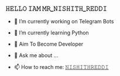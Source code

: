 ### 𝙷𝙴𝙻𝙻𝙾 𝙸𝙰𝙼 𝙼𝚁_𝙽𝙸𝚂𝙷𝙸𝚃𝙷_𝚁𝙴𝙳𝙳𝙸

- 🔭 I’m currently working on Telegram Bots

- 🌱 I’m currently learning Python

- 📌 Aim To Become Developer 

- 💬 Ask me about ...

- 📫 How to reach me: [𝙽𝙸𝚂𝙷𝙸𝚃𝙷𝚁𝙴𝙳𝙳𝙸](htpps://t.me/FIDO_RAJA)










